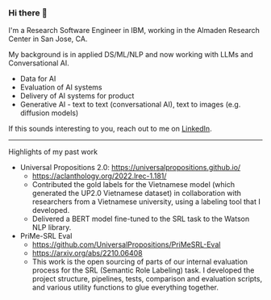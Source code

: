 ### Hi there 👋

I'm a Research Software Engineer in IBM, working in the Almaden Research Center in San Jose, CA.

My background is in applied DS/ML/NLP and now working with LLMs and Conversational AI.

- Data for AI
- Evaluation of AI systems
- Delivery of AI systems for product
- Generative AI - text to text (conversational AI), text to images (e.g. diffusion models)

If this sounds interesting to you, reach out to me on [LinkedIn](https://www.linkedin.com/in/kndtran/).

---

Highlights of my past work
-  Universal Propositions 2.0: https://universalpropositions.github.io/
   - https://aclanthology.org/2022.lrec-1.181/
   - Contributed the gold labels for the Vietnamese model (which generated the UP2.0 Vietnamese dataset) in collaboration with researchers from a Vietnamese university, using a labeling tool that I developed.
   - Delivered a BERT model fine-tuned to the SRL task to the Watson NLP library.
- PriMe-SRL Eval
   - https://github.com/UniversalPropositions/PriMeSRL-Eval
   - https://arxiv.org/abs/2210.06408
   - This work is the open sourcing of parts of our internal evaluation process for the SRL (Semantic Role Labeling) task. I developed the project structure, pipelines, tests, comparison and evaluation scripts, and various utility functions to glue everything together.


<!--
**kndtran/kndtran** is a ✨ _special_ ✨ repository because its `README.md` (this file) appears on your GitHub profile.

Here are some ideas to get you started:

- 🔭 I’m currently working on ...
- 🌱 I’m currently learning ...
- 👯 I’m looking to collaborate on ...
- 🤔 I’m looking for help with ...
- 💬 Ask me about ...
- 📫 How to reach me: ...
- 😄 Pronouns: ...
- ⚡ Fun fact: ...
-->
